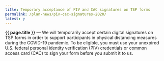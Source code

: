 ```yaml
---
title: Temporary acceptance of PIV and CAC signatures on TSP forms
permalink: /plan-news/piv-cac-signatures-2020/
latest: y
---
```


**{{ page.title }}** &#8212; We will temporarily accept certain digital signatures on TSP forms in order to support participants in physical distancing measures during the COVID-19 pandemic. To be eligible, you must use your unexpired U.S. federal personal identity verification (PIV) credentials or common access card (CAC) to sign your form before you submit it to us.
